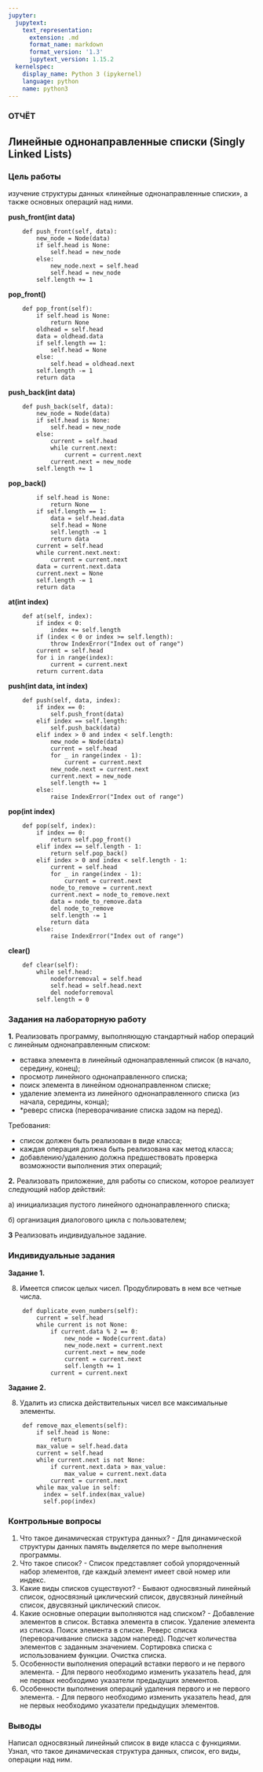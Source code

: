 ```yaml
---
jupyter:
  jupytext:
    text_representation:
      extension: .md
      format_name: markdown
      format_version: '1.3'
      jupytext_version: 1.15.2
  kernelspec:
    display_name: Python 3 (ipykernel)
    language: python
    name: python3
---
```

### ОТЧЁТ

## Линейные однонаправленные списки (Singly Linked Lists)

<!-- #region -->
### Цель работы

изучение структуры данных «линейные однонаправленные списки», а также основных операций над ними.



**push_front(int data)**
```
    def push_front(self, data):
        new_node = Node(data)
        if self.head is None:
            self.head = new_node
        else:
            new_node.next = self.head
            self.head = new_node
        self.length += 1        
```

**pop_front()**

```
    def pop_front(self):
        if self.head is None:
            return None
        oldhead = self.head
        data = oldhead.data
        if self.length == 1:
            self.head = None
        else:
            self.head = oldhead.next
        self.length -= 1
        return data

```

**push_back(int data)**

```
    def push_back(self, data):
        new_node = Node(data)
        if self.head is None:
            self.head = new_node
        else:
            current = self.head
            while current.next:
                current = current.next
            current.next = new_node
        self.length += 1
```

**pop_back()**

```
        if self.head is None:
            return None
        if self.length == 1:
            data = self.head.data
            self.head = None
            self.length -= 1
            return data
        current = self.head
        while current.next.next:
            current = current.next
        data = current.next.data
        current.next = None
        self.length -= 1
        return data
```

**at(int index)**

```
    def at(self, index):
        if index < 0:
            index += self.length
        if (index < 0 or index >= self.length):
            throw IndexError("Index out of range")
        current = self.head
        for i in range(index):
            current = current.next
        return current.data
```

**push(int data, int index)**

```
    def push(self, data, index):
        if index == 0:
            self.push_front(data)
        elif index == self.length:
            self.push_back(data)
        elif index > 0 and index < self.length:
            new_node = Node(data)
            current = self.head
            for _ in range(index - 1):
                current = current.next
            new_node.next = current.next
            current.next = new_node
            self.length += 1
        else:
            raise IndexError("Index out of range")
```

**pop(int index)**

```
    def pop(self, index):
        if index == 0:
            return self.pop_front()
        elif index == self.length - 1:
            return self.pop_back()
        elif index > 0 and index < self.length - 1:
            current = self.head
            for _ in range(index - 1):
                current = current.next
            node_to_remove = current.next
            current.next = node_to_remove.next
            data = node_to_remove.data
            del node_to_remove
            self.length -= 1
            return data
        else:
            raise IndexError("Index out of range")
```

**clear()**

```
    def clear(self):
        while self.head:
            nodeforremoval = self.head
            self.head = self.head.next
            del nodeforremoval
        self.length = 0
```



### Задания на лабораторную работу


**1.** Реализовать программу, выполняющую стандартный набор операций с
линейным однонаправленным списком:
 - вставка элемента в линейный однонаправленный список (в начало, середину, конец);
 - просмотр линейного однонаправленного списка;
 - поиск элемента в линейном однонаправленном списке;
 - удаление элемента из линейного однонаправленного списка (из начала, середины, конца);
 - *реверс списка (переворачивание списка задом на перед).

Требования:
 - список должен быть реализован в виде класса;
 - каждая операция должна быть реализована как метод класса;
 - добавлению/удалению должна предшествовать проверка возможности выполнения этих операций;

**2.** Реализовать приложение, для работы со списком, которое реализует следующий набор действий:
 
 а) инициализация пустого линейного однонаправленного списка;
 
 б) организация диалогового цикла с пользователем;

 **3** Реализовать индивидуальное задание.


### Индивидуальные задания

**Задание 1.** 

8. Имеется список целых чисел. Продублировать в нем все четные числа.
```
    def duplicate_even_numbers(self):
        current = self.head
        while current is not None:
            if current.data % 2 == 0:
                new_node = Node(current.data)
                new_node.next = current.next
                current.next = new_node
                current = current.next
                self.length += 1
            current = current.next
```


**Задание 2.**


8. Удалить из списка действительных чисел все максимальные элементы.

```
    def remove_max_elements(self):
        if self.head is None:
            return
        max_value = self.head.data
        current = self.head
        while current.next is not None:
            if current.next.data > max_value:
                max_value = current.next.data
            current = current.next
        while max_value in self:
          index = self.index(max_value)
          self.pop(index)
```
### Контрольные вопросы

1. Что такое динамическая структура данных? - Для динамической структуры данных память выделяется по мере выполнения программы.
2. Что такое список? - Список представляет собой упорядоченный набор элементов, где каждый элемент имеет свой номер или индекс.
3. Какие виды списков существуют? - Бывают односвязный линейный список, односвязный циклический список, двусвязный линейный список, двусвязный циклический список.
4. Какие основные операции выполняются над списком? - Добавление элементов в список.
Вставка элемента в список.
Удаление элемента из списка.
Поиск элемента в списке.
Реверс списка (переворачивание списка задом наперед).
Подсчет количества элементов с заданным значением.
Сортировка списка с использованием функции.
Очистка списка.
5. Особенности выполнения операций вставки первого и не первого элемента. - Для первого необходимо изменить указатель head, для не первых необходимо указатели предыдущих элементов.
6. Особенности выполнения операций удаления первого и не первого элемента. - Для первого необходимо изменить указатель head, для не первых необходимо указатели предыдущих элементов. 
<!-- #endregion -->

### Выводы

Написал односвязный линейный список в виде класса с функциями. Узнал, что такое динамическая структура данных, список, его виды, операции над ним.
